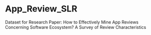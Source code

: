 # App_Review_SLR
Dataset for Research Paper: How to Effectively Mine App Reviews Concerning Software Ecosystem? A Survey of Review Characteristics
